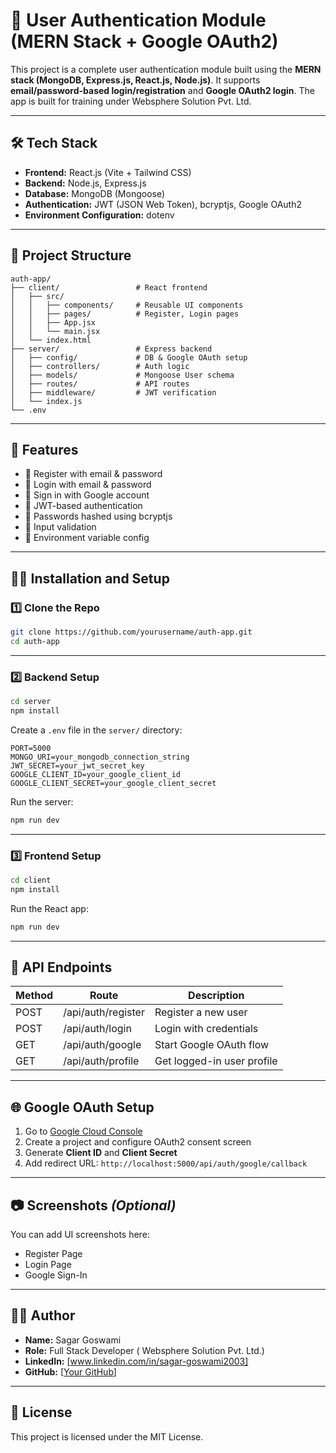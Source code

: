 # 🔐 User Authentication Module (MERN Stack + Google OAuth2)

This project is a complete user authentication module built using the **MERN stack (MongoDB, Express.js, React.js, Node.js)**. It supports **email/password-based login/registration** and **Google OAuth2 login**. The app is built for training under Websphere Solution Pvt. Ltd.

---

## 🛠 Tech Stack

- **Frontend:** React.js (Vite + Tailwind CSS)
- **Backend:** Node.js, Express.js
- **Database:** MongoDB (Mongoose)
- **Authentication:** JWT (JSON Web Token), bcryptjs, Google OAuth2
- **Environment Configuration:** dotenv

---

## 📁 Project Structure

```
auth-app/
├── client/                 # React frontend
│   ├── src/
│   │   ├── components/     # Reusable UI components
│   │   ├── pages/          # Register, Login pages
│   │   ├── App.jsx
│   │   └── main.jsx
│   └── index.html
├── server/                 # Express backend
│   ├── config/             # DB & Google OAuth setup
│   ├── controllers/        # Auth logic
│   ├── models/             # Mongoose User schema
│   ├── routes/             # API routes
│   ├── middleware/         # JWT verification
│   └── index.js
└── .env
```

---

## 🚀 Features

- 🔐 Register with email & password
- 🔐 Login with email & password
- 🔐 Sign in with Google account
- 🔐 JWT-based authentication
- 🔐 Passwords hashed using bcryptjs
- 🧠 Input validation
- 🧳 Environment variable config

---

## 🧑‍💻 Installation and Setup

### 1️⃣ Clone the Repo

```bash
git clone https://github.com/yourusername/auth-app.git
cd auth-app
```

---

### 2️⃣ Backend Setup

```bash
cd server
npm install
```

Create a `.env` file in the `server/` directory:

```env
PORT=5000
MONGO_URI=your_mongodb_connection_string
JWT_SECRET=your_jwt_secret_key
GOOGLE_CLIENT_ID=your_google_client_id
GOOGLE_CLIENT_SECRET=your_google_client_secret
```

Run the server:

```bash
npm run dev
```

---

### 3️⃣ Frontend Setup

```bash
cd client
npm install
```

Run the React app:

```bash
npm run dev
```

---

## 🔗 API Endpoints

| Method | Route             | Description                  |
|--------|------------------|------------------------------|
| POST   | /api/auth/register | Register a new user         |
| POST   | /api/auth/login    | Login with credentials      |
| GET    | /api/auth/google   | Start Google OAuth flow     |
| GET    | /api/auth/profile  | Get logged-in user profile  |

---

## 🌐 Google OAuth Setup

1. Go to [Google Cloud Console](https://console.cloud.google.com/)
2. Create a project and configure OAuth2 consent screen
3. Generate **Client ID** and **Client Secret**
4. Add redirect URL: `http://localhost:5000/api/auth/google/callback`

---

## 📷 Screenshots *(Optional)*

You can add UI screenshots here:

- Register Page
- Login Page
- Google Sign-In

---

## 🙋‍♂️ Author

- **Name:** Sagar Goswami
- **Role:** Full Stack Developer ( Websphere Solution Pvt. Ltd.)
- **LinkedIn:** [www.linkedin.com/in/sagar-goswami2003]
- **GitHub:** [[Your GitHub](https://github.com/goswamisagar)]

---

## 📃 License

This project is licensed under the MIT License.
